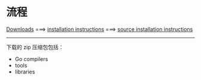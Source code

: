 # 流程

[Downloads](https://golang.org/dl/) 
===> [installation instructions](https://golang.org/doc/install) 
===> [source installation instructions](https://golang.org/doc/install/source)

---

下载的 zip 压缩包包括：
* Go compilers
* tools
* libraries